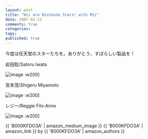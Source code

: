 ```yaml
---
layout: post
title: "Wii are Nintendo Stars! with Mii"
date: 2007-01-11
comments: true
categories:
tags:
published: true
---
```



今度は任天堂のスターたちを。ありがとう、すばらしい製品を！

岩田聡/Satoru Iwata

![image](http://img.f.hatena.ne.jp/images/fotolife/k/keyesberry/20070111/20070111181124.jpg)
:w200]

宮本茂/Shigeru Miyamoto

![image](http://img.f.hatena.ne.jp/images/fotolife/k/keyesberry/20070111/20070111181125.jpg)
:w200]

レジー/Reggie Fils-Aime

![image](http://img.f.hatena.ne.jp/images/fotolife/k/keyesberry/20070111/20070111181122.jpg)
:w200]

{{ 'B000KFDO3A' | amazon_medium_image }}
{{ 'B000KFDO3A' | amazon_link }} by {{ 'B000KFDO3A' | amazon_authors }}
